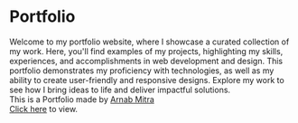 # Portfolio

Welcome to my portfolio website, where I showcase a curated collection of my work. Here, you'll find examples of my projects, highlighting my skills, experiences, and accomplishments in web development and design. This portfolio demonstrates my proficiency with technologies, as well as my ability to create user-friendly and responsive designs. Explore my work to see how I bring ideas to life and deliver impactful solutions.
<br>
This is a Portfolio made by <a href="https://www.linkedin.com/in/mitrarnab">Arnab Mitra</a>
<br>
<a href="https://mitrarnab.github.io/portfolio1">Click here</a> to view.

